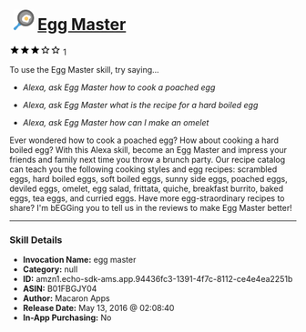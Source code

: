 # &nbsp;<img src="skill_icon" alt="Egg Master icon" width="36"> [Egg Master](http://alexa.amazon.com/#skills/amzn1.echo-sdk-ams.app.94436fc3-1391-4f7c-8112-ce4e4ea2251b)
![3 stars](../../images/ic_star_black_18dp_1x.png)![3 stars](../../images/ic_star_black_18dp_1x.png)![3 stars](../../images/ic_star_black_18dp_1x.png)![3 stars](../../images/ic_star_border_black_18dp_1x.png)![3 stars](../../images/ic_star_border_black_18dp_1x.png) 1

To use the Egg Master skill, try saying...

* *Alexa, ask Egg Master how to cook a poached egg*

* *Alexa, ask Egg Master what is the recipe for a hard boiled egg*

* *Alexa, ask Egg Master how can I make an omelet*

Ever wondered how to cook a poached egg? How about cooking a hard boiled egg? With this Alexa skill, become an Egg Master and impress your friends and family next time you throw a brunch party. 
Our recipe catalog can teach you the following cooking styles and egg recipes:  scrambled eggs, hard boiled eggs, soft boiled eggs, sunny side eggs, poached eggs, deviled eggs, omelet, egg salad, frittata, quiche, breakfast burrito, baked eggs, tea eggs, and curried eggs. 
Have more egg-straordinary recipes to share? I'm bEGGing you to tell us in the reviews to make Egg Master better!

***

### Skill Details

* **Invocation Name:** egg master
* **Category:** null
* **ID:** amzn1.echo-sdk-ams.app.94436fc3-1391-4f7c-8112-ce4e4ea2251b
* **ASIN:** B01FBGJY04
* **Author:** Macaron Apps
* **Release Date:** May 13, 2016 @ 02:08:40
* **In-App Purchasing:** No
